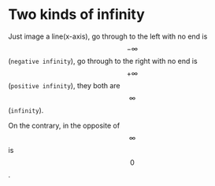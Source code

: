 # Two kinds of infinity

Just image a line\(x-axis\), go through to the left with no end is $$-\infty$$ \(`negative infinity`\), go through to the right with no end is $$+\infty$$ \(`positive infinity`\), they both are $$\infty$$ \(`infinity`\).

On the contrary, in the opposite of $$\infty$$ is $$0$$.

